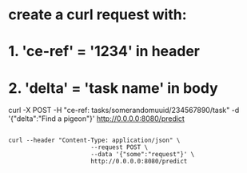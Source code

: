 # create a curl request with:
# 1. 'ce-ref' = '1234' in header
# 2. 'delta' = 'task name' in body
curl -X POST -H "ce-ref: tasks/somerandomuuid/234567890/task" -d '{"delta":"Find a pigeon"}' http://0.0.0.0:8080/predict
```

curl --header "Content-Type: application/json" \
                       --request POST \
                       --data '{"some":"request"}' \
                       http://0.0.0.0:8080/predict
